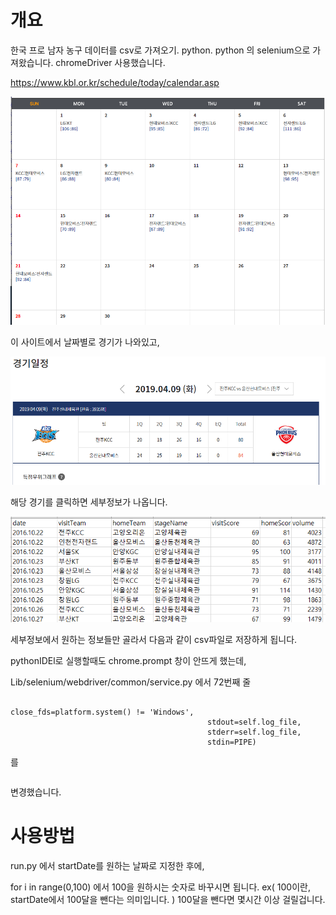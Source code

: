 
# 개요
한국 프로 남자 농구 데이터를 csv로 가져오기. python.
python 의 selenium으로 가져왔습니다. chromeDriver 사용했습니다. 

https://www.kbl.or.kr/schedule/today/calendar.asp

![calender](./image/calender.PNG)

이 사이트에서 날짜별로 경기가 나와있고, 

![detail](./image/detail.PNG)

해당 경기를 클릭하면 세부정보가 나옵니다.

![dataColumn](./image/dataColumn.PNG)

세부정보에서 원하는 정보들만 골라서 다음과 같이 csv파일로 저장하게 됩니다. 


pythonIDEl로 실행할때도 chrome.prompt 창이 안뜨게 했는데, 

Lib/selenium/webdriver/common/service.py 에서
72번째 줄

```self.process = subprocess.Popen(cmd, env=self.env,
                                            close_fds=platform.system() != 'Windows',
                                            stdout=self.log_file,
                                            stderr=self.log_file,
                                            stdin=PIPE) 
```
를 

```self.process = subprocess.Popen(cmd, stdin=PIPE, stdout=PIPE, stderr=PIPE, shell=False, creationflags=0x08000000)
``` 

변경했습니다.


# 사용방법
run.py 에서 startDate를 원하는 날짜로 지정한 후에,

for i in range(0,100) 에서 100을 원하시는 숫자로 바꾸시면 됩니다.
ex( 100이란, startDate에서 100달을 뺀다는 의미입니다. ) 
100달을 뺀다면 몇시간 이상 걸릴겁니다. 
